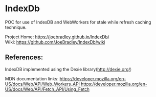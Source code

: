 # IndexDb
POC for use of IndexDB and WebWorkers for stale while refresh caching technique.

Project Home: https://joebradley.github.io/IndexDb/  
Wiki: https://github.com/JoeBradley/IndexDb/wiki

## References:

IndexDB implemented using the Dexie library(http://dexie.org/)

MDN documentation links:
https://developer.mozilla.org/en-US/docs/Web/API/Web_Workers_API
https://developer.mozilla.org/en-US/docs/Web/API/Fetch_API/Using_Fetch
